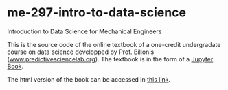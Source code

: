 # me-297-intro-to-data-science
Introduction to Data Science for Mechanical Engineers

This is the source code of the online textbook of a one-credit undergradate course on data science developped by Prof. Bilionis (www.predictivesciencelab.org).
The textbook is in the form of a [Jupyter Book](https://jupyterbook.org/intro.html).

The html version of the book can be accessed in [this link](https://purduemechanicalengineering.github.io/me-297-intro-to-data-science/index.html).
